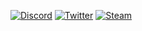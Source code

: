 [![Discord](https://img.shields.io/badge/Discord-%237289DA.svg?logo=discord&logoColor=white)](htttps://discord.gg/wizardhat#0987) [![Twitter](https://img.shields.io/badge/Twitter-%231DA1F2.svg?logo=Twitter&logoColor=white)](https://twitter.com/zaubererhut) [![Steam](https://camo.githubusercontent.com/efbe4cfd464366e15e7e163dd80a0b1ba5953f9082463f08f996f2c05828531e/68747470733a2f2f696d672e736869656c64732e696f2f62616467652f537465616d2d3137316132313f7374796c653d666c61742d737175617265266c6f676f3d737465616d266c6f676f436f6c6f723d666666666666)](https://steamcommunity.com/profiles/76561198253174544) 












